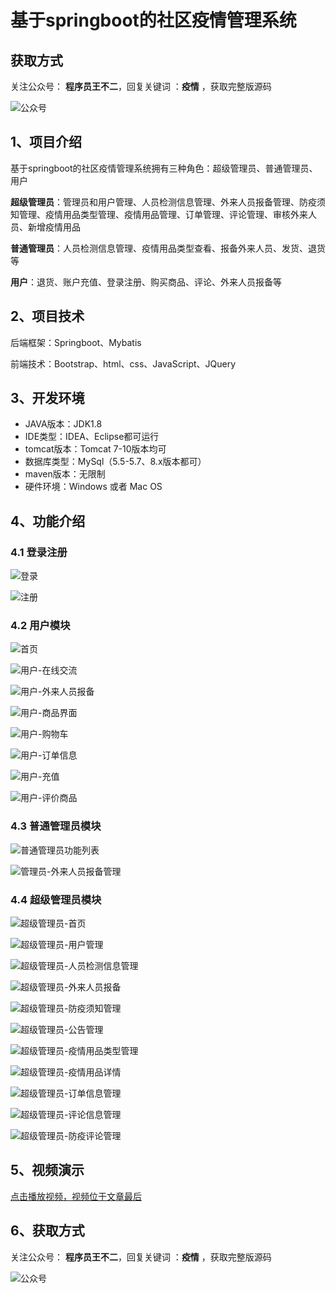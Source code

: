 # 基于springboot的社区疫情管理系统

## 获取方式

关注公众号： **程序员王不二**，回复关键词  ：**疫情** ，获取完整版源码

![公众号](https://project-images-1256969109.cos.ap-chongqing.myqcloud.com/Typora-Images/202205281253739.png)

## 1、项目介绍

基于springboot的社区疫情管理系统拥有三种角色：超级管理员、普通管理员、用户

**超级管理员**：管理员和用户管理、人员检测信息管理、外来人员报备管理、防疫须知管理、疫情用品类型管理、疫情用品管理、订单管理、评论管理、审核外来人员、新增疫情用品

**普通管理员**：人员检测信息管理、疫情用品类型查看、报备外来人员、发货、退货等

**用户**：退货、账户充值、登录注册、购买商品、评论、外来人员报备等


## 2、项目技术

后端框架：Springboot、Mybatis

前端技术：Bootstrap、html、css、JavaScript、JQuery

## 3、开发环境

- JAVA版本：JDK1.8
- IDE类型：IDEA、Eclipse都可运行
- tomcat版本：Tomcat 7-10版本均可
- 数据库类型：MySql（5.5-5.7、8.x版本都可） 
- maven版本：无限制
- 硬件环境：Windows 或者 Mac OS


## 4、功能介绍

### 4.1 登录注册

![登录](https://project-images-1256969109.cos.ap-chongqing.myqcloud.com/Typora-Images/202211182313554.jpg)

![注册](https://project-images-1256969109.cos.ap-chongqing.myqcloud.com/Typora-Images/202211182313020.jpg)

### 4.2 用户模块

![首页](https://project-images-1256969109.cos.ap-chongqing.myqcloud.com/Typora-Images/202211182314257.jpg)

![用户-在线交流](https://project-images-1256969109.cos.ap-chongqing.myqcloud.com/Typora-Images/202211182314022.jpg)

![用户-外来人员报备](https://project-images-1256969109.cos.ap-chongqing.myqcloud.com/Typora-Images/202211182314684.jpg)

![用户-商品界面](https://project-images-1256969109.cos.ap-chongqing.myqcloud.com/Typora-Images/202211182314754.jpg)

![用户-购物车](https://project-images-1256969109.cos.ap-chongqing.myqcloud.com/Typora-Images/202211182314946.jpg)

![用户-订单信息](https://project-images-1256969109.cos.ap-chongqing.myqcloud.com/Typora-Images/202211182314502.jpg)

![用户-充值](https://project-images-1256969109.cos.ap-chongqing.myqcloud.com/Typora-Images/202211182314147.jpg)

![用户-评价商品](https://project-images-1256969109.cos.ap-chongqing.myqcloud.com/Typora-Images/202211182314336.jpg)

### 4.3 普通管理员模块

![普通管理员功能列表](https://project-images-1256969109.cos.ap-chongqing.myqcloud.com/Typora-Images/202211182314022.jpg)

![管理员-外来人员报备管理](https://project-images-1256969109.cos.ap-chongqing.myqcloud.com/Typora-Images/202211182314620.jpg)

### 4.4 超级管理员模块

![超级管理员-首页](https://project-images-1256969109.cos.ap-chongqing.myqcloud.com/Typora-Images/202211182314575.jpg)

![超级管理员-用户管理](https://project-images-1256969109.cos.ap-chongqing.myqcloud.com/Typora-Images/202211182314672.jpg)

![超级管理员-人员检测信息管理](https://project-images-1256969109.cos.ap-chongqing.myqcloud.com/Typora-Images/202211182315868.jpg)

![超级管理员-外来人员报备](https://project-images-1256969109.cos.ap-chongqing.myqcloud.com/Typora-Images/202211182315828.jpg)

![超级管理员-防疫须知管理](https://project-images-1256969109.cos.ap-chongqing.myqcloud.com/Typora-Images/202211182315909.jpg)

![超级管理员-公告管理](https://project-images-1256969109.cos.ap-chongqing.myqcloud.com/Typora-Images/202211182315990.jpg)

![超级管理员-疫情用品类型管理](https://project-images-1256969109.cos.ap-chongqing.myqcloud.com/Typora-Images/202211182315943.jpg)

![超级管理员-疫情用品详情](https://project-images-1256969109.cos.ap-chongqing.myqcloud.com/Typora-Images/202211182315883.jpg)

![超级管理员-订单信息管理](https://project-images-1256969109.cos.ap-chongqing.myqcloud.com/Typora-Images/202211182315815.jpg)

![超级管理员-评论信息管理](https://project-images-1256969109.cos.ap-chongqing.myqcloud.com/Typora-Images/202211182315198.jpg)

![超级管理员-防疫评论管理](https://project-images-1256969109.cos.ap-chongqing.myqcloud.com/Typora-Images/202211182315366.jpg)

## 5、视频演示

[点击播放视频，视频位于文章最后](输入链接)

## 6、获取方式

关注公众号： **程序员王不二**，回复关键词  ：**疫情** ，获取完整版源码



![公众号](https://project-images-1256969109.cos.ap-chongqing.myqcloud.com/Typora-Images/202205281253739.png)

